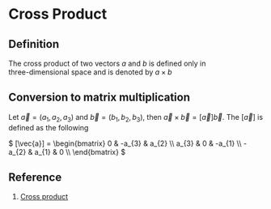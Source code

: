 # Cross Product

## Definition
The cross product of two vectors $`a`$ and $`b`$ is defined only in <br> 
three-dimensional space and is denoted by $`a × b`$

## 

## Conversion to matrix multiplication
Let $`\vec{a} = {(a_{1}, a_{2}, a_{3})}`$ and $`\vec{b} = {(b_{1}, b_{2}, b_{3})}`$, then
$`\vec{a} \times \vec{b} = [\vec{a}]{\vec{b}}`$. The $`[\vec{a}]`$ is defined as the following <br>

$`
[\vec{a}] = 
  \begin{bmatrix}
    0 & -a_{3} & a_{2}    \\
    a_{3} & 0 & -a_{1}    \\
    -a_{2} & a_{1} & 0    \\
  \end{bmatrix}
`$

## Reference
1. [Cross product](https://en.wikipedia.org/wiki/Cross_product)
